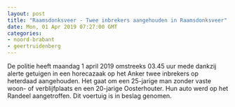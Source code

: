 ```yaml
---
layout: post
title: "Raamsdonksveer - Twee inbrekers aangehouden in Raamsdonksveer"
date: Mon, 01 Apr 2019 07:27:00 GMT
categories: 
- noord-brabant 
- geertruidenberg 
---
```


De politie heeft maandag 1 april 2019 omstreeks 03.45 uur mede dankzij alerte getuigen  in een horecazaak op het Anker  twee inbrekers op heterdaad aangehouden. Het gaat om een 25-jarige man zonder vaste woon- of verblijfplaats en een 20-jarige Oosterhouter. Hun auto werd op het Randeel aangetroffen. Dit voertuig is in beslag genomen.
